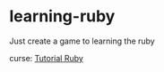# learning-ruby
Just create a game to learning the ruby

curse: [Tutorial Ruby](https://www.youtube.com/watch?v=GdzlOOJ9NWk&list=PLIPUpvW8kY_Mk6akPkQ9EkuZvyawSO-rq)
